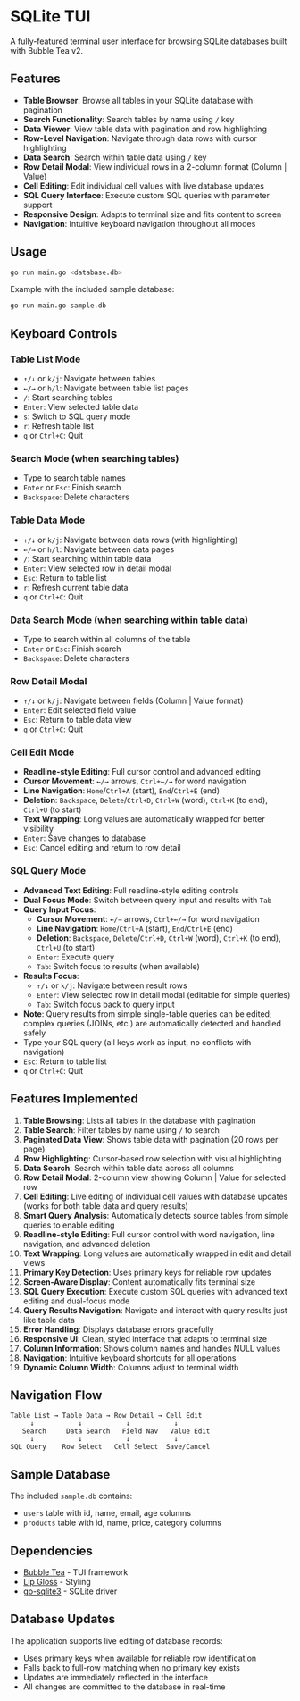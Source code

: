 # SQLite TUI

A fully-featured terminal user interface for browsing SQLite databases built with Bubble Tea v2.

## Features

- **Table Browser**: Browse all tables in your SQLite database with pagination
- **Search Functionality**: Search tables by name using `/` key
- **Data Viewer**: View table data with pagination and row highlighting
- **Row-Level Navigation**: Navigate through data rows with cursor highlighting
- **Data Search**: Search within table data using `/` key
- **Row Detail Modal**: View individual rows in a 2-column format (Column | Value)
- **Cell Editing**: Edit individual cell values with live database updates
- **SQL Query Interface**: Execute custom SQL queries with parameter support
- **Responsive Design**: Adapts to terminal size and fits content to screen
- **Navigation**: Intuitive keyboard navigation throughout all modes

## Usage

```bash
go run main.go <database.db>
```

Example with the included sample database:

```bash
go run main.go sample.db
```

## Keyboard Controls

### Table List Mode

- `↑/↓` or `k/j`: Navigate between tables
- `←/→` or `h/l`: Navigate between table list pages
- `/`: Start searching tables
- `Enter`: View selected table data
- `s`: Switch to SQL query mode
- `r`: Refresh table list
- `q` or `Ctrl+C`: Quit

### Search Mode (when searching tables)

- Type to search table names
- `Enter` or `Esc`: Finish search
- `Backspace`: Delete characters

### Table Data Mode

- `↑/↓` or `k/j`: Navigate between data rows (with highlighting)
- `←/→` or `h/l`: Navigate between data pages
- `/`: Start searching within table data
- `Enter`: View selected row in detail modal
- `Esc`: Return to table list
- `r`: Refresh current table data
- `q` or `Ctrl+C`: Quit

### Data Search Mode (when searching within table data)

- Type to search within all columns of the table
- `Enter` or `Esc`: Finish search
- `Backspace`: Delete characters

### Row Detail Modal

- `↑/↓` or `k/j`: Navigate between fields (Column | Value format)
- `Enter`: Edit selected field value
- `Esc`: Return to table data view
- `q` or `Ctrl+C`: Quit

### Cell Edit Mode

- **Readline-style Editing**: Full cursor control and advanced editing
- **Cursor Movement**: `←/→` arrows, `Ctrl+←/→` for word navigation
- **Line Navigation**: `Home`/`Ctrl+A` (start), `End`/`Ctrl+E` (end)
- **Deletion**: `Backspace`, `Delete`/`Ctrl+D`, `Ctrl+W` (word), `Ctrl+K` (to end), `Ctrl+U` (to start)
- **Text Wrapping**: Long values are automatically wrapped for better visibility
- `Enter`: Save changes to database
- `Esc`: Cancel editing and return to row detail

### SQL Query Mode

- **Advanced Text Editing**: Full readline-style editing controls
- **Dual Focus Mode**: Switch between query input and results with `Tab`
- **Query Input Focus**:
  - **Cursor Movement**: `←/→` arrows, `Ctrl+←/→` for word navigation
  - **Line Navigation**: `Home`/`Ctrl+A` (start), `End`/`Ctrl+E` (end)
  - **Deletion**: `Backspace`, `Delete`/`Ctrl+D`, `Ctrl+W` (word), `Ctrl+K` (to end), `Ctrl+U` (to start)
  - `Enter`: Execute query
  - `Tab`: Switch focus to results (when available)
- **Results Focus**:
  - `↑/↓` or `k/j`: Navigate between result rows
  - `Enter`: View selected row in detail modal (editable for simple queries)
  - `Tab`: Switch focus back to query input
- **Note**: Query results from simple single-table queries can be edited; complex queries (JOINs, etc.) are automatically detected and handled safely
- Type your SQL query (all keys work as input, no conflicts with navigation)
- `Esc`: Return to table list
- `q` or `Ctrl+C`: Quit

## Features Implemented

1. **Table Browsing**: Lists all tables in the database with pagination
2. **Table Search**: Filter tables by name using `/` to search
3. **Paginated Data View**: Shows table data with pagination (20 rows per page)
4. **Row Highlighting**: Cursor-based row selection with visual highlighting
5. **Data Search**: Search within table data across all columns
6. **Row Detail Modal**: 2-column view showing Column | Value for selected row
7. **Cell Editing**: Live editing of individual cell values with database updates (works for both table data and query results)
8. **Smart Query Analysis**: Automatically detects source tables from simple queries to enable editing
9. **Readline-style Editing**: Full cursor control with word navigation, line navigation, and advanced deletion
10. **Text Wrapping**: Long values are automatically wrapped in edit and detail views
11. **Primary Key Detection**: Uses primary keys for reliable row updates
12. **Screen-Aware Display**: Content automatically fits terminal size
13. **SQL Query Execution**: Execute custom SQL queries with advanced text editing and dual-focus mode
14. **Query Results Navigation**: Navigate and interact with query results just like table data
15. **Error Handling**: Displays database errors gracefully
16. **Responsive UI**: Clean, styled interface that adapts to terminal size
17. **Column Information**: Shows column names and handles NULL values
18. **Navigation**: Intuitive keyboard shortcuts for all operations
19. **Dynamic Column Width**: Columns adjust to terminal width

## Navigation Flow

```
Table List → Table Data → Row Detail → Cell Edit
     ↓           ↓           ↓           ↓
   Search     Data Search   Field Nav   Value Edit
     ↓           ↓           ↓           ↓
SQL Query    Row Select   Cell Select  Save/Cancel
```

## Sample Database

The included `sample.db` contains:

- `users` table with id, name, email, age columns
- `products` table with id, name, price, category columns

## Dependencies

- [Bubble Tea](https://github.com/charmbracelet/bubbletea) - TUI framework
- [Lip Gloss](https://github.com/charmbracelet/lipgloss) - Styling
- [go-sqlite3](https://github.com/mattn/go-sqlite3) - SQLite driver

## Database Updates

The application supports live editing of database records:

- Uses primary keys when available for reliable row identification
- Falls back to full-row matching when no primary key exists
- Updates are immediately reflected in the interface
- All changes are committed to the database in real-time
